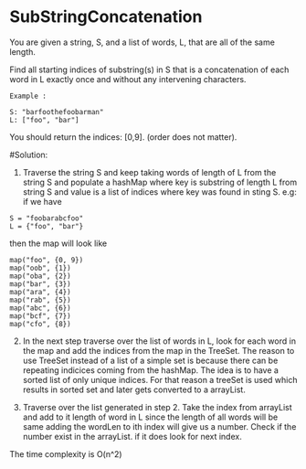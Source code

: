 # SubStringConcatenation
You are given a string, S, and a list of words, L, that are all of the same length.

Find all starting indices of substring(s) in S that is a concatenation of each word in L exactly once and without any
intervening characters.
```
Example :

S: "barfoothefoobarman"
L: ["foo", "bar"]
```
You should return the indices: [0,9].
(order does not matter).

#Solution:
1. Traverse the string S and keep taking words of length of L from the string S and populate a hashMap where key is substring of length L from string S and value is a list of indices where key was found in sting S.
e.g: if we have
```
S = "foobarabcfoo"
L = {"foo", "bar"}
```
then the map will look like
```
map("foo", {0, 9})
map("oob", {1})
map("oba", {2})
map("bar", {3})
map("ara", {4})
map("rab", {5})
map("abc", {6})
map("bcf", {7})
map("cfo", {8})
```

2. In the next step traverse over the list of words in L, look for each word in the map and add the indices from the map in the TreeSet. The reason to use TreeSet instead of a list of a simple set is because there can be repeating indicices coming from the hashMap. The idea is to have a sorted list of only unique indices. For that reason a treeSet is used which results in sorted set and later gets converted to a arrayList.

3. Traverse over the list generated in step 2. Take the index from arrayList and add to it length of word in L since the length of all words will be same adding the wordLen to ith index will give us a number. Check if the number exist in the arrayList. if it does look for next index.

The time complexity is O(n^2)
